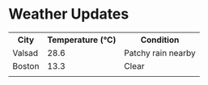 # Weather Updates

<!-- WEATHER-UPDATE-START -->
<table><tr><th>City</th><th>Temperature (°C)</th><th>Condition</th></tr><tr><td>Valsad</td><td>28.6</td><td>Patchy rain nearby</td></tr><tr><td>Boston</td><td>13.3</td><td>Clear</td></tr><tr><td></td><td></td><td></td></tr></table>
<!-- WEATHER-UPDATE-END -->
